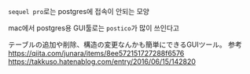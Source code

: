 

`sequel pro`로는 postgres에 접속이 안되는 모양

mac에서 postgres용 GUI툴로는 `postico`가 많이 쓰인다고

テーブルの追加や削除、構造の変更なんかも簡単にできるGUIツール。
参考
https://qiita.com/junara/items/8ee572151727288f6576
https://takkuso.hatenablog.com/entry/2016/06/15/142820

[postico]: https://eggerapps.at/postico/
